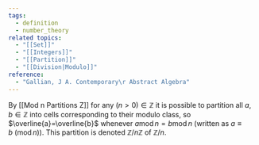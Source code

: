 ```yaml
---
tags:
  - definition
  - number_theory
related topics:
  - "[[Set]]"
  - "[[Integers]]"
  - "[[Partition]]"
  - "[[Division|Modulo]]"
reference:
  - "Gallian, J A. Contemporary\r Abstract Algebra"
---
```

By [[Mod n Partitions Z]] for any $(n>0)\in\mathbb{Z}$ it is possible to partition all $a,b\in\mathbb{Z}$ into cells corresponding to their modulo class, so $\overline{a}=\overline{b}$ whenever $a\operatorname{mod} n = b\operatorname{mod}n$ (written as $a\equiv b\ (\operatorname{mod} n))$. This partition is denoted $\mathbb{Z}/n\mathbb{Z}$ of $\mathbb{Z}/n$.